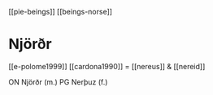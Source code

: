 [[pie-beings]]
[[beings-norse]]
# Njörðr

[[e-polome1999]]
[[cardona1990]] = [[nereus]] & [[nereid]]

ON Njörðr (m.)
PG Nerþuz (f.)